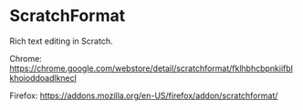 # ScratchFormat
Rich text editing in Scratch.

Chrome: https://chrome.google.com/webstore/detail/scratchformat/fklhbhcbpnkiifblkhoioddoadlknecl

Firefox: https://addons.mozilla.org/en-US/firefox/addon/scratchformat/
